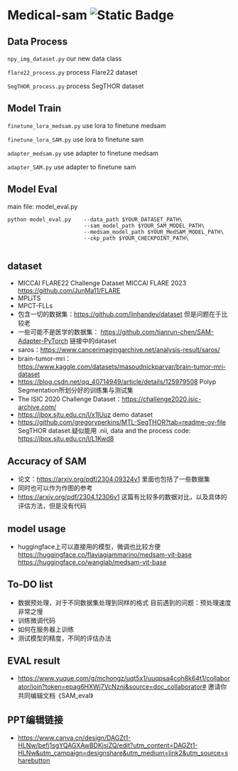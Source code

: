 # Medical-sam ![Static Badge](https://img.shields.io/badge/Python-blue)

## Data Process
`npy_img_dataset.py` our new data class

`flare22_process.py` process Flare22 dataset

`SegTHOR_process.py` process SegTHOR dataset

## Model Train
`finetune_lora_medsam.py` use lora to finetune medsam

`finetune_lora_SAM.py` use lora to finetune sam

`adapter_medsam.py` use adapter to finetune medsam

`adapter_SAM.py` use adapter to finetune sam

## Model Eval
main file: model_eval.py
```
python model_eval.py    --data_path $YOUR_DATASET_PATH\
                        --sam_model_path $YOUR_SAM_MODEL_PATH\
                        --medsam_model_path $YOUR_MedSAM_MODEL_PATH\
                        --ckp_path $YOUR_CHECKPOINT_PATH\
                   
```

## dataset
* MICCAI FLARE22 Challenge Dataset        MICCAI FLARE 2023        https://github.com/JunMa11/FLARE
* MPLiTS
* MPCT-FLLs
* 包含一切的数据集：https://github.com/linhandev/dataset 但是问题在于比较老
* 一些可能不是医学的数据集： https://github.com/tianrun-chen/SAM-Adapter-PyTorch 链接中的dataset
* saros：https://www.cancerimagingarchive.net/analysis-result/saros/
* brain-tumor-mri： https://www.kaggle.com/datasets/masoudnickparvar/brain-tumor-mri-dataset
* https://blog.csdn.net/qq_40714949/article/details/125979508 Polyp Segmentation所划分好的训练集与测试集
* The ISIC 2020 Challenge Dataset：https://challenge2020.isic-archive.com/
* https://jbox.sjtu.edu.cn/l/x1lUuz  demo dataset
* https://github.com/gregoryperkins/MTL-SegTHOR?tab=readme-ov-file SegTHOR dataset.疑似能用 .nii, data and the process code: https://jbox.sjtu.edu.cn/l/L1Kwd8


## Accuracy of SAM
* 论文：https://arxiv.org/pdf/2304.09324v1 里面也包括了一些数据集
* 同时也可以作为作图的参考
* https://arxiv.org/pdf/2304.12306v1 这篇有比较多的数据对比，以及具体的评估方法，但是没有代码

## model usage
* huggingface上可以直接用的模型，微调也比较方便 https://huggingface.co/flaviagiammarino/medsam-vit-base   https://huggingface.co/wanglab/medsam-vit-base

## To-DO list
* 数据预处理，对于不同数据集处理到同样的格式  目前遇到的问题：预处理速度非常之慢
* 训练微调代码
* 如何在服务器上训练
* 测试模型的精度，不同的评估办法

## EVAL result
* https://www.yuque.com/g/mchongz/uqt5x1/uuqpsa4coh8k64t1/collaborator/join?token=epag6HXWj7VcNznj&source=doc_collaborator# 邀请你共同编辑文档《SAM_eval》

## PPT编辑链接
* https://www.canva.cn/design/DAGZt1-HLNw/befj1sgYQAGXAwBDKjsiZQ/edit?utm_content=DAGZt1-HLNw&utm_campaign=designshare&utm_medium=link2&utm_source=sharebutton
